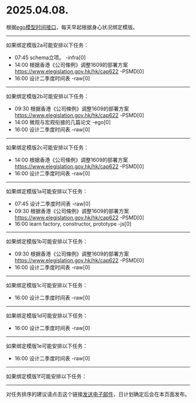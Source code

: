 # 2025.04.08.

根据[ego模型时间接口](https://gitee.com/hyg/blog/blob/master/timeflow.md)，每天早起根据身心状况绑定模版。

---
如果绑定模版2a可能安排以下任务：

- 07:45	schema立项。 -infra[0]
- 14:00	根据香港《公司條例》调整1609的部署方案 https://www.elegislation.gov.hk/hk/cap622 -PSMD[0]
- 16:00	设计二季度时间表 -raw[0]

---
如果绑定模版2b可能安排以下任务：

- 09:30	根据香港《公司條例》调整1609的部署方案 https://www.elegislation.gov.hk/hk/cap622 -PSMD[0]
- 14:00	微观与宏观衔接的几篇论文 -ego[0]
- 16:00	设计二季度时间表 -raw[0]

---
如果绑定模版2c可能安排以下任务：

- 14:00	根据香港《公司條例》调整1609的部署方案 https://www.elegislation.gov.hk/hk/cap622 -PSMD[0]
- 16:00	设计二季度时间表 -raw[0]

---
如果绑定模版1a可能安排以下任务：

- 07:45	设计二季度时间表 -raw[0]
- 09:30	根据香港《公司條例》调整1609的部署方案 https://www.elegislation.gov.hk/hk/cap622 -PSMD[0]
- 16:00	learn factory, constructor, prototype -js[0]

---
如果绑定模版1b可能安排以下任务：

- 09:30	根据香港《公司條例》调整1609的部署方案 https://www.elegislation.gov.hk/hk/cap622 -PSMD[0]
- 16:00	设计二季度时间表 -raw[0]

---
如果绑定模版1c可能安排以下任务：

- 16:00	设计二季度时间表 -raw[0]

---
如果绑定模版1d可能安排以下任务：

- 16:00	设计二季度时间表 -raw[0]

---
如果绑定模版1e可能安排以下任务：

- 16:00	设计二季度时间表 -raw[0]

---
如果绑定模版1f可能安排以下任务：


---
对任务排序的建议请点击这个链接<a href="mailto:huangyg@mars22.com?subject=关于2025.04.08.任务排序的建议&body=date: 2025.04.08.%0D%0Afile: ../../blog/release/time/d.20250408.md%0D%0A---请勿修改邮件主题及以上内容---%0D%0A">发送电子邮件</a>，日计划确定后会在本页面发布。
